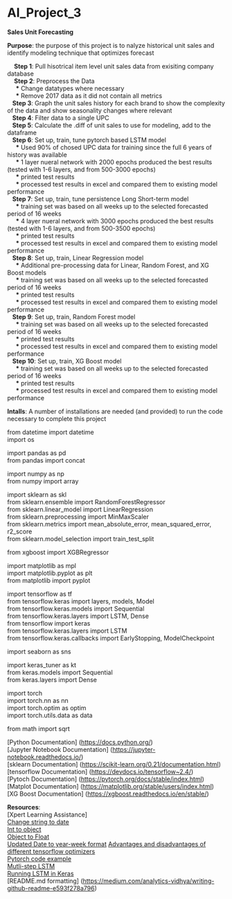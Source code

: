 # AI_Project_3
__Sales Unit Forecasting__

__Purpose__: the purpose of this project is to nalyze historical unit sales and identify modeling technique that optimizes forecast

&nbsp; &nbsp; __Step 1__: Pull hisotrical item level unit sales data from exisiting company database  
&nbsp; &nbsp; __Step 2__: Preprocess the Data  
&nbsp; &nbsp; &nbsp;__*__ Change datatypes where necessary  
&nbsp; &nbsp; &nbsp;__*__ Remove 2017 data as it did not contain all metrics  
&nbsp; &nbsp;__Step 3__: Graph the unit sales history for each brand to show the complexity of the data and show seasonality changes where relevant  
&nbsp; &nbsp;__Step 4__: Filter data to a single UPC  
&nbsp; &nbsp;__Step 5__: Calculate the .diff of unit sales to use for modeling, add to the dataframe  
&nbsp; &nbsp;__Step 6__: Set up, train, tune pytorch based LSTM model  
&nbsp; &nbsp; &nbsp;__*__ Used 90% of chosed UPC data for training since the full 6 years of history was available  
&nbsp; &nbsp; &nbsp;__*__ 1 layer nueral network with 2000 epochs produced the best results (tested with 1-6 layers, and from 500-3000 epochs)    
&nbsp; &nbsp; &nbsp;__*__ printed test results     
&nbsp; &nbsp; &nbsp;__*__ processed test results in excel and compared them to existing model performance  
&nbsp; &nbsp;__Step 7__: Set up, train, tune persistence Long Short-term model  
&nbsp; &nbsp; &nbsp;__*__ training set was based on all weeks up to the selected forecasted period of 16 weeks  
&nbsp; &nbsp; &nbsp;__*__ 4 layer nueral network with 3000 epochs produced the best results (tested with 1-6 layers, and from 500-3500 epochs)  
&nbsp; &nbsp; &nbsp;__*__ printed test results  
&nbsp; &nbsp; &nbsp;__*__ processed test results in excel and compared them to existing model performance  
&nbsp; &nbsp;__Step 8__: Set up, train, Linear Regression model  
&nbsp; &nbsp; &nbsp;__*__ Additional pre-processing data for Linear, Random Forest, and XG Boost models  
&nbsp; &nbsp; &nbsp;__*__ training set was based on all weeks up to the selected forecasted period of 16 weeks  
&nbsp; &nbsp; &nbsp;__*__ printed test results  
&nbsp; &nbsp; &nbsp;__*__ processed test results in excel and compared them to existing model performance  
&nbsp; &nbsp;__Step 9__: Set up, train, Random Forest model  
&nbsp; &nbsp; &nbsp;__*__ training set was based on all weeks up to the selected forecasted period of 16 weeks  
&nbsp; &nbsp; &nbsp;__*__ printed test results  
&nbsp; &nbsp; &nbsp;__*__ processed test results in excel and compared them to existing model performance  
&nbsp; &nbsp;__Step 10__: Set up, train, XG Boost model  
&nbsp; &nbsp; &nbsp;__*__ training set was based on all weeks up to the selected forecasted period of 16 weeks  
&nbsp; &nbsp; &nbsp;__*__ printed test results  
&nbsp; &nbsp; &nbsp;__*__ processed test results in excel and compared them to existing model performance

__Intalls__: A number of installations are needed (and provided) to run the code necessary to complete this project    
  
    
      
from datetime import datetime  
import os  

import pandas as pd  
from pandas import concat  

  
import numpy as np  
from numpy import array  
  
import sklearn as skl  
from sklearn.ensemble import RandomForestRegressor  
from sklearn.linear_model import LinearRegression  
from sklearn.preprocessing import MinMaxScaler  
from sklearn.metrics import mean_absolute_error, mean_squared_error, r2_score  
from sklearn.model_selection import train_test_split  

from xgboost import XGBRegressor  
  
import matplotlib as mpl  
import matplotlib.pyplot as plt  
from matplotlib import pyplot  
  
import tensorflow as tf  
from tensorflow.keras import layers, models, Model  
from tensorflow.keras.models import Sequential  
from tensorflow.keras.layers import LSTM, Dense  
from tensorflow import keras  
from tensorflow.keras.layers import LSTM  
from tensorflow.keras.callbacks import EarlyStopping, ModelCheckpoint  
  
import seaborn as sns  
  
  import keras_tuner as kt  
from keras.models import Sequential  
from keras.layers import Dense  
  
  import torch  
  import torch.nn as nn  
  import torch.optim as optim  
  import torch.utils.data as data  
    
  from math import sqrt

[Python Documentation] (https://docs.python.org/)  
[Jupyter Notebook Documentation] (https://jupyter-notebook.readthedocs.io/)  
[sklearn Documentation]  (https://scikit-learn.org/0.21/documentation.html)  
[tensorflow Documentation]  (https://devdocs.io/tensorflow~2.4/)  
[Pytoch Documentation] (https://pytorch.org/docs/stable/index.html)  
[Matplot Documentation] (https://matplotlib.org/stable/users/index.html)  
[XG Boost Documentation] (https://xgboost.readthedocs.io/en/stable/)

__Resources__:  
[Xpert Learning Assistance]  
[Change string to date](https://www.geeksforgeeks.org/convert-the-column-type-from-string-to-datetime-format-in-pandas-dataframe/)  
[Int to object ](https://stackoverflow.com/questions/41210199/how-do-i-change-column-type-in-python-from-int-to-object-for-sklearn)  
[Object to Float](https://stackoverflow.com/questions/48094854/pandas-convert-data-type-from-object-to-float)  
[Updated Date to year-week format](https://www.statology.org/pandas-week-number-from-date/)
[Advantages and disadvantages of different tensorflow optimizers ](https://www.geeksforgeeks.org/optimizers-in-tensorflow/)  
[Pytorch code example ](https://machinelearningmastery.com/lstm-for-time-series-prediction-in-pytorch/)  
[Mutli-step LSTM ](https://machinelearningmastery.com/multi-step-time-series-forecasting-long-short-term-memory-networks-python/)  
[Running LSTM in Keras ](https://pypi.org/project/keras-on-lstm/)  
[README.md formatting] (https://medium.com/analytics-vidhya/writing-github-readme-e593f278a796)  
